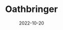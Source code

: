 ---
date: 2022-10-20
dateYear: 2022
isbn: 9781250297143
title: Oathbringer
bookSeries: Stormlight Archive
description: "The #1 New York Times bestselling sequel to Words of Radiance, from epic fantasy author Brandon Sanderson at the top of his game. In Oathbringer, the third volume of the New York Times bestselling Stormlight Archive, humanity faces a new Desolation with the return of the Voidbringers, a foe with numbers as great as their thirst for vengeance. Dalinar Kholin’s Alethi armies won a fleeting victory at a terrible cost: The enemy Parshendi summoned the violent Everstorm, which now sweeps the world with destruction, and in its passing awakens the once peaceful and subservient parshmen to the horror of their millennia-long enslavement by humans. While on a desperate flight to warn his family of the threat, Kaladin Stormblessed must come to grips with the fact that the newly kindled anger of the parshmen may be wholly justified. Nestled in the mountains high above the storms, in the tower city of Urithiru, Shallan Davar investigates the wonders of the ancient stronghold of the Knights Radiant and unearths dark secrets lurking in its depths. And Dalinar realizes that his holy mission to unite his homeland of Alethkar was too narrow in scope. Unless all the nations of Roshar can put aside Dalinar’s blood-soaked past and stand together—and unless Dalinar himself can confront that past—even the restoration of the Knights Radiant will not prevent the end of civilization."
cover: cover-oathbringer.jpg
coverGoogle: https://books.google.com/books/content?id=fy06swEACAAJ&printsec=frontcover&img=1&zoom=1&source=gbs_api
pageCount: 1264
authors: Brandon Sanderson
publishers: Tor Books
published: 2018-10-30
publishedYear: 2018
shelves: 
- fiction
- fantasy
---